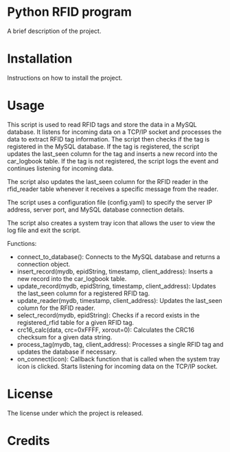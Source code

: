 # Python RFID program
A brief description of the project.

# Installation
Instructions on how to install the project.

# Usage
This script is used to read RFID tags and store the data in a MySQL database. It listens for incoming data on a TCP/IP socket and processes the data to extract RFID tag information. The script then checks if the tag is registered in the MySQL database. If the tag is registered, the script updates the last_seen column for the tag and inserts a new record into the car_logbook table. If the tag is not registered, the script logs the event and continues listening for incoming data.

The script also updates the last_seen column for the RFID reader in the rfid_reader table whenever it receives a specific message from the reader.

The script uses a configuration file (config.yaml) to specify the server IP address, server port, and MySQL database connection details.

The script also creates a system tray icon that allows the user to view the log file and exit the script.

Functions:
- connect_to_database(): Connects to the MySQL database and returns a connection object.
- insert_record(mydb, epidString, timestamp, client_address): Inserts a new record into the car_logbook table.
- update_record(mydb, epidString, timestamp, client_address): Updates the last_seen column for a registered RFID tag.
- update_reader(mydb, timestamp, client_address): Updates the last_seen column for the RFID reader.
- select_record(mydb, epidString): Checks if a record exists in the registered_rfid table for a given RFID tag.
- crc16_calc(data, crc=0xFFFF, xorout=0): Calculates the CRC16 checksum for a given data string.
- process_tag(mydb, tag, client_address): Processes a single RFID tag and updates the database if necessary.
- on_connect(icon): Callback function that is called when the system tray icon is clicked. Starts listening for incoming data on the TCP/IP socket.

# License
The license under which the project is released.

# Credits
